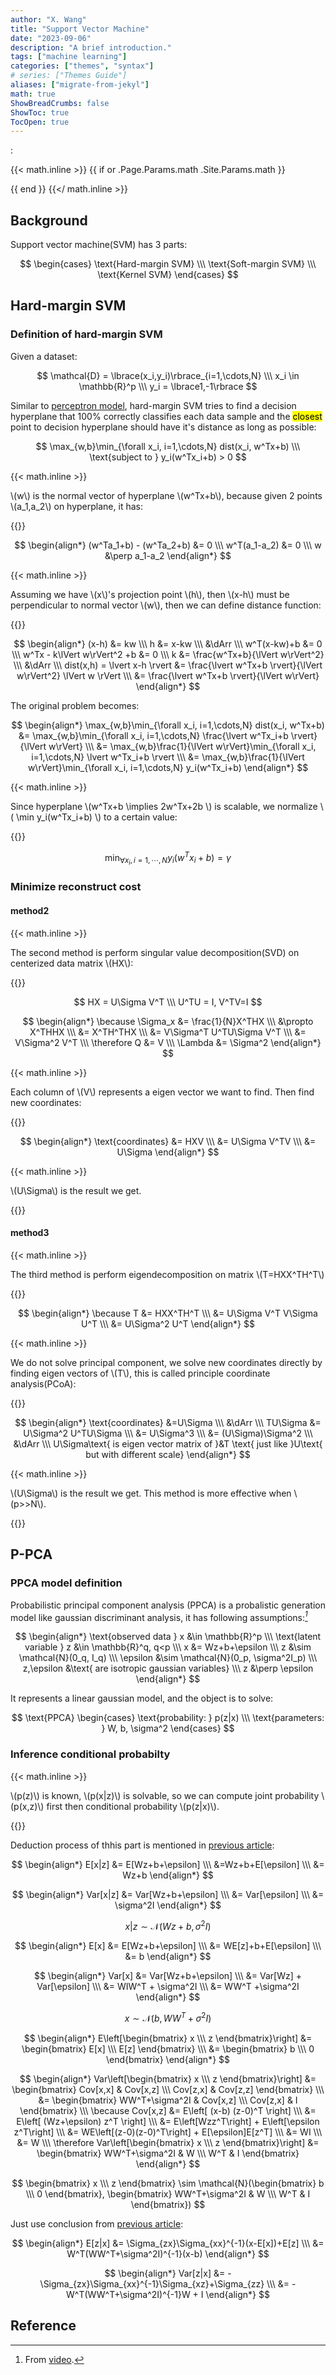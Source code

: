 ```yaml
---
author: "X. Wang"
title: "Support Vector Machine"
date: "2023-09-06"
description: "A brief introduction."
tags: ["machine learning"]
categories: ["themes", "syntax"]
# series: ["Themes Guide"]
aliases: ["migrate-from-jekyl"]
math: true
ShowBreadCrumbs: false
ShowToc: true
TocOpen: true
---
```


:                                                         

{{< math.inline >}}
{{ if or .Page.Params.math .Site.Params.math }}

<link rel="stylesheet" href="https://cdn.jsdelivr.net/npm/katex@0.16.8/dist/katex.min.css" integrity="sha384-GvrOXuhMATgEsSwCs4smul74iXGOixntILdUW9XmUC6+HX0sLNAK3q71HotJqlAn" crossorigin="anonymous">

<!-- The loading of KaTeX is deferred to speed up page rendering -->
<script defer src="https://cdn.jsdelivr.net/npm/katex@0.16.8/dist/katex.min.js" integrity="sha384-cpW21h6RZv/phavutF+AuVYrr+dA8xD9zs6FwLpaCct6O9ctzYFfFr4dgmgccOTx" crossorigin="anonymous"></script>

<!-- To automatically render math in text elements, include the auto-render extension: -->
<script defer src="https://cdn.jsdelivr.net/npm/katex@0.16.8/dist/contrib/auto-render.min.js" integrity="sha384-+VBxd3r6XgURycqtZ117nYw44OOcIax56Z4dCRWbxyPt0Koah1uHoK0o4+/RRE05" crossorigin="anonymous"
    onload="renderMathInElement(document.body);"></script>
{{ end }}
{{</ math.inline >}}

<style>
    /* Set the font size of all math elements to 16px */
    .katex {
        font-size: 16px !important;
    }
</style>

## Background

Support vector machine(SVM) has 3 parts:

$$
\begin{cases}
\text{Hard-margin SVM} \\\
\text{Soft-margin SVM} \\\
\text{Kernel SVM}
\end{cases}
$$

## Hard-margin SVM
### Definition of hard-margin SVM

Given a dataset:

$$
\mathcal{D} = \lbrace(x_i,y_i)\rbrace_{i=1,\cdots,N} \\\
x_i \in \mathbb{R}^p \\\
y_i = \lbrace1,-1\rbrace
$$

Similar to [perceptron model](https://tirmisula.github.io/posts/perceptron/), hard-margin SVM tries to find a decision hyperplane that 100% correctly classifies each data sample and the <mark>closest</mark> point to decision hyperplane should have it's distance as long as possible:

$$
\max_{w,b}\min_{\forall x_i, i=1,\cdots,N} dist(x_i, w^Tx+b) \\\
\text{subject to } y_i(w^Tx_i+b) > 0
$$

{{< math.inline >}}
<p>
\(w\) is the normal vector of hyperplane \(w^Tx+b\), because given 2 points \(a_1,a_2\) on hyperplane, it has:
</p>
{{</ math.inline >}}

$$
\begin{align*}
(w^Ta_1+b) - (w^Ta_2+b) &= 0 \\\
w^T(a_1-a_2) &= 0 \\\
w &\perp a_1-a_2
\end{align*}
$$

{{< math.inline >}}
<p>
Assuming we have \(x\)'s projection point \(h\), then \(x-h\) must be perpendicular to normal vector \(w\), then we can define distance function:
</p>
{{</ math.inline >}}

$$
\begin{align*}
(x-h) &= kw \\\
h &= x-kw \\\
&\dArr \\\
w^T(x-kw)+b &= 0 \\\
w^Tx - k\lVert w\rVert^2 +b &= 0 \\\
k &= \frac{w^Tx+b}{\lVert w\rVert^2} \\\
&\dArr \\\
dist(x,h) = \lvert x-h \rvert &= \frac{\lvert w^Tx+b \rvert}{\lVert w\rVert^2} \lVert w \rVert \\\
&= \frac{\lvert w^Tx+b \rvert}{\lVert w\rVert}
\end{align*}
$$

The original problem becomes:

$$
\begin{align*}
\max_{w,b}\min_{\forall x_i, i=1,\cdots,N} dist(x_i, w^Tx+b) &= \max_{w,b}\min_{\forall x_i, i=1,\cdots,N} \frac{\lvert w^Tx_i+b \rvert}{\lVert w\rVert} \\\
&= \max_{w,b}\frac{1}{\lVert w\rVert}\min_{\forall x_i, i=1,\cdots,N} \lvert w^Tx_i+b \rvert \\\
&= \max_{w,b}\frac{1}{\lVert w\rVert}\min_{\forall x_i, i=1,\cdots,N} y_i(w^Tx_i+b)
\end{align*}
$$

{{< math.inline >}}
<p>
Since hyperplane \(w^Tx+b \implies 2w^Tx+2b \) is scalable, we normalize \( \min y_i(w^Tx_i+b) \) to a certain value:
</p>
{{</ math.inline >}}

$$
\min_{\forall x_i, i=1,\cdots,N} y_i(w^Tx_i+b) = \gamma
$$

### Minimize reconstruct cost





#### method2
{{< math.inline >}}
<p>
The second method is perform singular value decomposition(SVD) on centerized data matrix \(HX\):
</p>
{{</ math.inline >}}

$$
HX = U\Sigma V^T \\\
U^TU = I, V^TV=I
$$

$$
\begin{align*}
\because \Sigma_x &= \frac{1}{N}X^THX \\\
&\propto X^THHX \\\
&= X^TH^THX \\\
&= V\Sigma^T U^TU\Sigma V^T \\\
&= V\Sigma^2 V^T \\\
\therefore Q &= V \\\
\Lambda &= \Sigma^2
\end{align*}
$$

{{< math.inline >}}
<p>
Each column of \(V\) represents a eigen vector we want to find. Then find new coordinates:
</p>
{{</ math.inline >}}

$$
\begin{align*}
\text{coordinates} &= HXV \\\
&= U\Sigma V^TV \\\
&= U\Sigma
\end{align*}
$$

{{< math.inline >}}
<p>
\(U\Sigma\) is the result we get.
</p>
{{</ math.inline >}}

#### method3
{{< math.inline >}}
<p>
The third method is perform eigendecomposition on matrix \(T=HXX^TH^T\)
</p>
{{</ math.inline >}}

$$
\begin{align*}
\because T &= HXX^TH^T \\\
&= U\Sigma V^T V\Sigma U^T \\\
&= U\Sigma^2 U^T
\end{align*}
$$

{{< math.inline >}}
<p>
We do not solve principal component, we solve new coordinates directly by finding eigen vectors of \(T\), this is called principle coordinate analysis(PCoA):
</p>
{{</ math.inline >}}

$$
\begin{align*}
\text{coordinates} &=U\Sigma \\\
&\dArr \\\
TU\Sigma &= U\Sigma^2 U^TU\Sigma \\\
&= U\Sigma^3 \\\
&= (U\Sigma)\Sigma^2 \\\
&\dArr \\\
U\Sigma\text{ is eigen vector matrix of }&T \text{ just like }U\text{ but with different scale}
\end{align*}
$$

{{< math.inline >}}
<p>
\(U\Sigma\) is the result we get. This method is more effective when \(p>>N\).
</p>
{{</ math.inline >}}

## P-PCA
### PPCA model definition

Probabilistic principal component analysis (PPCA) is a probalistic generation model like gaussian discriminant analysis, it has following assumptions:<cite>[^1]</cite>

$$
\begin{align*}
\text{observed data } x &\in \mathbb{R}^p \\\
\text{latent variable } z &\in \mathbb{R}^q, q<p \\\
x &= Wz+b+\epsilon \\\
z &\sim \mathcal{N}(0_q, I_q) \\\
\epsilon &\sim \mathcal{N}(0_p, \sigma^2I_p) \\\
z,\epsilon &\text{ are isotropic gaussian variables} \\\
z &\perp \epsilon
\end{align*}
$$

It represents a linear gaussian model, and the object is to solve:

$$
\text{PPCA}
\begin{cases}
\text{probability: } p(z|x) \\\
\text{parameters: } W, b, \sigma^2
\end{cases}
$$

### Inference conditional probabilty

{{< math.inline >}}
<p>
\(p(z)\) is known, \(p(x|z)\) is solvable, so we can compute joint probability \(p(x,z)\) first then conditional probability \(p(z|x)\).
</p>
{{</ math.inline >}}

Deduction process of thhis part is mentioned in [previous article](https://tirmisula.github.io/posts/marginal-and-joint-gaussian-probability/):

$$
\begin{align*}
E[x|z] &= E[Wz+b+\epsilon] \\\
&=Wz+b+E[\epsilon] \\\
&= Wz+b
\end{align*}
$$

$$
\begin{align*}
Var[x|z] &= Var[Wz+b+\epsilon] \\\
&= Var[\epsilon] \\\
&= \sigma^2I
\end{align*}
$$

$$
x|z \sim \mathcal{N}(Wz+b,\sigma^2I)
$$

$$
\begin{align*}
E[x] &= E[Wz+b+\epsilon] \\\
&= WE[z]+b+E[\epsilon] \\\
&= b
\end{align*}
$$

$$
\begin{align*}
Var[x] &= Var[Wz+b+\epsilon] \\\
&= Var[Wz] + Var[\epsilon] \\\
&= WIW^T + \sigma^2I \\\
&= WW^T +\sigma^2I
\end{align*}
$$

$$
x \sim \mathcal{N}(b,WW^T+\sigma^2I)
$$

$$
\begin{align*}
E\left[\begin{bmatrix}
x \\\
z
\end{bmatrix}\right] &= \begin{bmatrix}
E[x] \\\
E[z]
\end{bmatrix} \\\
&= \begin{bmatrix}
b \\\
0
\end{bmatrix}
\end{align*}
$$

$$
\begin{align*}
Var\left[\begin{bmatrix}
x \\\
z
\end{bmatrix}\right] &= \begin{bmatrix}
Cov[x,x] & Cov[x,z] \\\
Cov[z,x] & Cov[z,z]
\end{bmatrix} \\\
&= \begin{bmatrix}
WW^T+\sigma^2I & Cov[x,z] \\\
Cov[z,x] & I
\end{bmatrix} \\\
\because Cov[x,z] &= E\left[ (x-b) (z-0)^T \right] \\\
&= E\left[ (Wz+\epsilon) z^T \right] \\\
&= E\left[Wzz^T\right] + E\left[\epsilon z^T\right] \\\
&= WE\left[(z-0)(z-0)^T\right] + E[\epsilon]E[z^T] \\\
&= WI \\\
&= W \\\
\therefore Var\left[\begin{bmatrix}
x \\\
z
\end{bmatrix}\right] &= \begin{bmatrix}
WW^T+\sigma^2I & W \\\
W^T & I
\end{bmatrix}
\end{align*}
$$

$$
\begin{bmatrix}
x \\\
z
\end{bmatrix} \sim \mathcal{N}(\begin{bmatrix}
b \\\
0
\end{bmatrix}, \begin{bmatrix}
WW^T+\sigma^2I & W \\\
W^T & I
\end{bmatrix})
$$

Just use conclusion from [previous article](https://tirmisula.github.io/posts/marginal-and-joint-gaussian-probability/):

$$
\begin{align*}
E[z|x] &= \Sigma_{zx}\Sigma_{xx}^{-1}(x-E[x])+E[z] \\\
&= W^T(WW^T+\sigma^2I)^{-1}(x-b)
\end{align*}
$$

$$
\begin{align*}
Var[z|x] &= -\Sigma_{zx}\Sigma_{xx}^{-1}\Sigma_{xz}+\Sigma_{zz} \\\
&= -W^T(WW^T+\sigma^2I)^{-1}W + I
\end{align*}
$$


## Reference

[^1]: From [video](https://www.bilibili.com/video/BV1aE411o7qd?p=27).
[^2]: From [source](https://zhuanlan.zhihu.com/p/71960086).